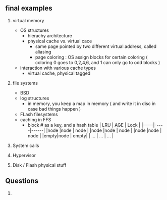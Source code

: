 ## final examples
1. virtual memory 
	* OS structures
		* hierachy architecture
		* physical cache vs. virtual cace
			* same page pointed by two different virtual address, called aliasing
			* page coloring : OS assign blocks for certain coloring ( coloring 0 goes to 0,2,4,6, and 1 can only go to odd blocks )
	* interaction with various cache types
		* virtual cache, physical tagged
2. file systems
	* BSD
	* log structures
		* in memory, you keep a map in memory ( and write it in disc in case bad things happen )
	* FLash filesystems
	* caching in FFS
		* block # as a key, and a hash table
			| LRU | AGE | Lock |
			|-----|-----|------|
			|node |node | node |
			|node |node | node |
			|node |node | node |
			|empty|node | empty|
			| ... | ... | ...  |

3. System calls
4. Hypervisor
5. Disk / Flash physical stuff

## Questions

1. 
